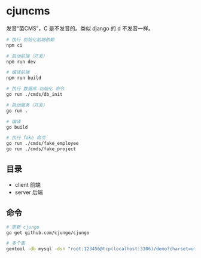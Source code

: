 # cjuncms

发音“菌CMS”，C 是不发音的。类似 django 的 d 不发音一样。

```bash
# 执行 初始化前端依赖
npm ci

# 启动前端（开发）
npm run dev

# 编译前端
npm run build
```

```bash
# 执行 数据库 初始化 命令
go run ./cmds/db_init

# 启动服务（开发）
go run .

# 编译
go build
```

```bash
# 执行 fake 命令
go run ./cmds/fake_employee
go run ./cmds/fake_project
```

## 目录

- client 前端
- server 后端

## 命令

```bash
# 更新 cjungo
go get github.com/cjungo/cjungo
```

```bash
# 多个表
gentool -db mysql -dsn "root:123456@tcp(localhost:3306)/demo?charset=utf8mb4&parseTime=True&loc=Local" -tables "cj_permission, cj_employee_permission, cj_employee, cj_operation, cj_project, cj_project_employee, cj_pass, cj_script, cj_machine_cpu_time, cj_machine_virtual_memory, cj_machine_disk_usage, cj_machine_process" -modelPkgName="model" -outPath="./entity" -fieldNullable -fieldWithIndexTag -fieldWithTypeTag  -fieldSignable 
```